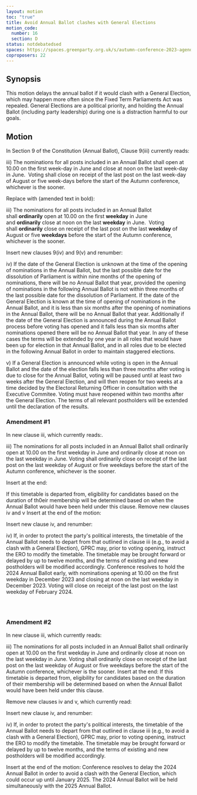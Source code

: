 ```yaml
---
layout: motion
toc: "true"
title: Avoid Annual Ballot clashes with General Elections
motion_code:
  number: 16
  section: D
status: notdebatedsed
spaces: https://spaces.greenparty.org.uk/s/autumn-conference-2023-agenda-forum/post/post/view?id=10554
coproposers: 22
---
```

## Synopsis

This motion delays the annual ballot if it would clash with a General Election, which may happen more often since the Fixed Term Parliaments Act was repealed. General Elections are a political priority, and holding the Annual Ballot (including party leadership) during one is a distraction harmful to our goals.

## Motion

In Section 9 of the Constitution (Annual Ballot), Clause 9(iii) currently reads:

iii) The nominations for all posts included in an Annual Ballot shall open at 10.00 on the first week-day in June and close at noon on the last week-day in June.  Voting shall close on receipt of the last post on the last week-day of August or five week-days before the start of the Autumn conference, whichever is the sooner.

Replace with (amended text in bold):

iii) The nominations for all posts included in an Annual Ballot shall **ordinarily** open at 10.00 on the first **weekday** in June and **ordinarily** close at noon on the last **weekday** in June.  Voting shall **ordinarily** close on receipt of the last post on the last **weekday** of August or five **weekdays** before the start of the Autumn conference, whichever is the sooner.

Insert new clauses 9(iv) and 9(v) and renumber:

iv) If the date of the General Election is unknown at the time of the opening of nominations in the Annual Ballot, but the last possible date for the dissolution of Parliament is within nine months of the opening of nominations, there will be no Annual Ballot that year, provided the opening of nominations in the following Annual Ballot is not within three months of the last possible date for the dissolution of Parliament. If the date of the General Election is known at the time of opening of nominations in the Annual Ballot, and it is less than six months after the opening of nominations in the Annual Ballot, there will be no Annual Ballot that year. Additionally if the date of the General Election is announced during the Annual Ballot process before voting has opened and it falls less than six months after nominations opened there will be no Annual Ballot that year. In any of these cases the terms will be extended by one year in all roles that would have been up for election in that Annual Ballot, and in all roles due to be elected in the following Annual Ballot in order to maintain staggered elections.

v) If a General Election is announced while voting is open in the Annual Ballot and the date of the election falls less than three months after voting is due to close for the Annual Ballot, voting will be paused until at least two weeks after the General Election, and will then reopen for two weeks at a time decided by the Electoral Returning Officer in consultation with the Executive Commitee. Voting must have reopened within two months after the General Election. The terms of all relevant postholders will be extended until the declaration of the results.


<div class="amendment amendment-defeated">
<div class="d-flex justify-content-between align-items-start">
<h3 id="amendment-1">Amendment #1</h3>
</div>
    
<p> In new clause iii, which currently reads:.

<p> iii) The nominations for all posts included in an Annual Ballot shall ordinarily open at 10.00 on the first weekday in June and ordinarily close at noon on the last weekday in June. Voting shall ordinarily close on receipt of the last post on the last weekday of August or five weekdays before the start of the Autumn conference, whichever is the sooner. 

<p> Insert at the end: 

<p> If this timetable is departed from, eligibility for candidates based on the duration of th0eir membership will be determined based on when the Annual Ballot would have been held under this clause. Remove new clauses iv and v Insert at the end of the motion: 

<p> Insert new clause iv, and renumber: 

<p> iv) If, in order to protect the party's political interests, the timetable of the Annual Ballot needs to depart from that outlined in clause iii (e.g., to avoid a clash with a General Election), GPRC may, prior to voting opening, instruct the ERO to modify the timetable. The timetable may be brought forward or delayed by up to twelve months, and the terms of existing and new postholders will be modified accordingly. Conference resolves to hold the 2024 Annual Ballot early, with nominations opening at 10.00 on the first weekday in December 2023 and closing at noon on the last weekday in December 2023. Voting will close on receipt of the last post on the last weekday of February 2024.</p>
  
</div>          
            

```
      
        
```








<div class="amendment amendment-passed">
<div class="d-flex justify-content-between align-items-start">
<h3 id="amendment-2">Amendment #2</h3>
</div>
    
<p>In new clause iii, which currently reads:</p>

<p>iii) The nominations for all posts included in an Annual Ballot shall ordinarily open at 10.00 on the first weekday in June and ordinarily close at noon on the last weekday in June. Voting shall ordinarily close on receipt of the last post on the last weekday of August or five weekdays before the start of the Autumn conference, whichever is the sooner. Insert at the end: If this timetable is departed from, eligibility for candidates based on the duration of their membership will be determined based on when the Annual Ballot would have been held under this clause.</p>

<p>Remove new clauses iv and v, which currently read:</p>

<p>Insert new clause iv, and renumber:</p>

<p>iv) If, in order to protect the party's political interests, the timetable of the Annual Ballot needs to depart from that outlined in clause iii (e.g., to avoid a clash with a General Election), GPRC may, prior to voting opening, instruct the ERO to modify the timetable. The timetable may be brought forward or delayed by up to twelve months, and the terms of existing and new postholders will be modified accordingly.</p>

<p>Insert at the end of the motion: Conference resolves to delay the 2024 Annual Ballot in order to avoid a clash with the General Election, which could occur up until January 2025. The 2024 Annual Ballot will be held simultaneously with the 2025 Annual Ballot.</p>
  
</div>